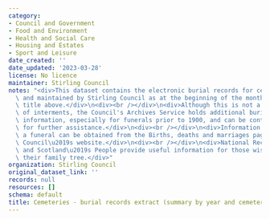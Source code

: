 ```yaml
---
category:
- Council and Government
- Food and Environment
- Health and Social Care
- Housing and Estates
- Sport and Leisure
date_created: ''
date_updated: '2023-03-28'
license: No licence
maintainer: Stirling Council
notes: "<div>This dataset contains the electronic burial records for cemeteries managed\
  \ and maintained by Stirling Council as at the beginning of the month shown in the\
  \ title above.</div>\n<div><br /></div>\n<div>Although this is not a full record\
  \ of interments, the Council's Archives Service holds additional burial and lair\
  \ information, especially for funerals prior to 1900, and can be contacted directly\
  \ for further assistance.</div>\n<div><br /></div>\n<div>Information on arranging\
  \ a funeral can be obtained from the Births, deaths and marriages page on the Stirling\
  \ Council\u2019s website.</div>\n<div><br /></div>\n<div>National Records of Scotland\
  \ and Scotland\u2019s People provide useful information for those wishing to research\
  \ their family tree.</div>"
organization: Stirling Council
original_dataset_link: ''
records: null
resources: []
schema: default
title: Cemeteries - burial records extract (summary by year and cemetery)
---
```

